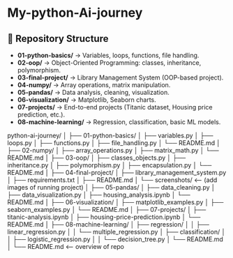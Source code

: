 # My-python-Ai-journey



## 📂 Repository Structure

- **01-python-basics/** → Variables, loops, functions, file handling.  
- **02-oop/** → Object-Oriented Programming: classes, inheritance, polymorphism.  
- **03-final-project/** → Library Management System (OOP-based project).  
- **04-numpy/** → Array operations, matrix manipulation.  
- **05-pandas/** → Data analysis, cleaning, visualization.  
- **06-visualization/** → Matplotlib, Seaborn charts.  
- **07-projects/** → End-to-end projects (Titanic dataset, Housing price prediction, etc.).  
- **08-machine-learning/** → Regression, classification, basic ML models.  

python-ai-journey/
│
├── 01-python-basics/
│   ├── variables.py
│   ├── loops.py
│   ├── functions.py
│   ├── file_handling.py
│   └── README.md
│
├── 02-numpy/
│   ├── array_operations.py
│   ├── matrix_math.py
│   └── README.md
│
├── 03-oop/
│   ├── classes_objects.py
│   ├── inheritance.py
│   ├── polymorphism.py
│   ├── encapsulation.py
│   └── README.md
│
├── 04-final-project/
│   ├── library_management_system.py
│   ├── requirements.txt
│   ├── README.md
│   └── screenshots/   <-- (add images of running project)
│
├── 05-pandas/
│   ├── data_cleaning.py
│   ├── data_visualization.py
│   ├── housing_analysis.ipynb
│   └── README.md
│
├── 06-visualization/
│   ├── matplotlib_examples.py
│   ├── seaborn_examples.py
│   └── README.md
│
├── 07-projects/
│   ├── titanic-analysis.ipynb
│   ├── housing-price-prediction.ipynb
│   └── README.md
│
├── 08-machine-learning/
│   ├── regression/
│   │   ├── linear_regression.py
│   │   └── multiple_regression.py
│   ├── classification/
│   │   ├── logistic_regression.py
│   │   └── decision_tree.py
│   └── README.md
│
└── README.md   <-- overview of repo

